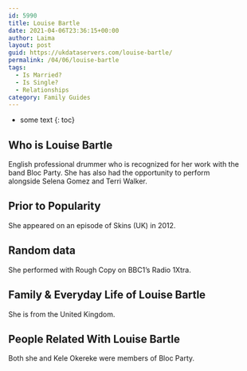 ```yaml
---
id: 5990
title: Louise Bartle
date: 2021-04-06T23:36:15+00:00
author: Laima
layout: post
guid: https://ukdataservers.com/louise-bartle/
permalink: /04/06/louise-bartle
tags:
  - Is Married?
  - Is Single?
  - Relationships
category: Family Guides
---
```


* some text
{: toc}


## Who is Louise Bartle
                  
                  
                  
English professional drummer who is recognized for her work with the band Bloc Party. She has also had the opportunity to perform alongside Selena Gomez and Terri Walker. 
                  
              
            
              
            
                
                
                
## Prior to Popularity
                  
                  
                  
She appeared on an episode of Skins (UK) in 2012.
                  
              
            
              
            
                
                
                
## Random data
                  
                  
                  
She performed with Rough Copy on BBC1&#8217;s Radio 1Xtra.
                  
              
            
              
            
                
                
                
## Family & Everyday Life of Louise Bartle
                  
                  
                  
She is from the United Kingdom.
                  
              
            
              
            
                
                
                
## People Related With Louise Bartle
                  
                  
                  
Both she and Kele Okereke were members of Bloc Party. 
                  
              
            
              
            
                
              
            
              
              
            
            
              
            
          
          
          